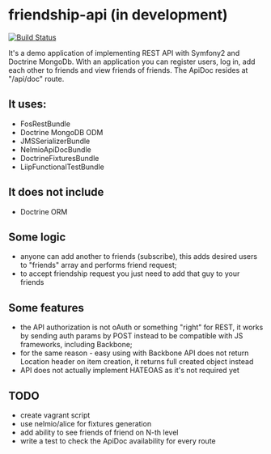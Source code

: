 # friendship-api (in development)
[![Build Status](https://travis-ci.org/nazar256/friendship-api.svg)](https://travis-ci.org/nazar256/friendship-api)

It's a demo application of implementing REST API with Symfony2 and Doctrine MongoDb. 
With an application you can register users, log in, add each other to friends and view friends of friends. 
The ApiDoc resides at "/api/doc" route.

## It uses:
* FosRestBundle
* Doctrine MongoDB ODM
* JMSSerializerBundle
* NelmioApiDocBundle
* DoctrineFixturesBundle
* LiipFunctionalTestBundle

## It does not include
* Doctrine ORM

## Some logic
* anyone can add another to friends (subscribe), this adds desired users to 
"friends" array and performs friend request;
* to accept friendship request you just need to add that guy to your friends

## Some features
* the API authorization is not oAuth or something "right" for REST, it works by sending auth params by POST 
instead to be compatible with JS frameworks, including Backbone;
* for the same reason - easy using with Backbone API does not return Location 
header on item creation, it returns full created object instead
* API does not actually implement HATEOAS as it's not required yet

## TODO
* create vagrant script
* use nelmio/alice for fixtures generation
* add ability to see friends of friend on N-th level
* write a test to check the ApiDoc availability for every route